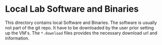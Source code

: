 # Local Lab Software and Binaries

This directory contains local Software and Binaries. The software is usually not part of the git repo. It have to be downloaded by the user prior setting up the VM's. The `*.download` files provides the necessary download url and information.
